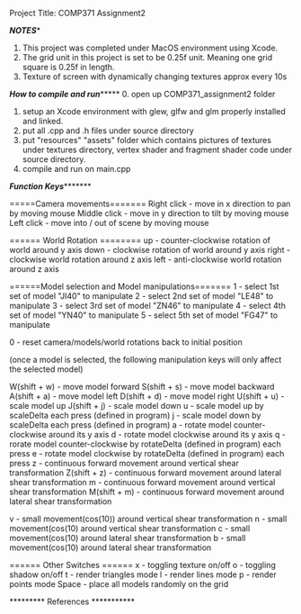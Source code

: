 Project Title: COMP371 Assignment2


***********NOTES************
1. This project was completed under MacOS environment using Xcode. 
2. The grid unit in this project is set to be 0.25f unit. Meaning one grid square is 0.25f in length. 
3. Texture of screen with dynamically changing textures approx every 10s


*********How to compile and run**************
0. open up COMP371_assignment2 folder
1. setup an Xcode environment with glew, glfw and glm properly installed and linked.
2. put all .cpp and .h files under source directory
3. put "resources" "assets" folder which contains pictures of textures under textures directory, vertex shader and fragment shader code under source directory.
4. compile and run on main.cpp


*********Function Keys****************

=====Camera movements=======
Right click - move in x direction to pan by moving mouse
Middle click - move in y direction to tilt by moving mouse
Left click - move into / out of scene by moving mouse

====== World Rotation ========
up - counter-clockwise rotation of world around y axis
down - clockwise rotation of world around y axis
right - clockwise world rotation around z axis
left - anti-clockwise world rotation around z axis


======Model selection and Model manipulations=======
1 - select 1st set of model "JI40" to manipulate
2 - select 2nd set of model "LE48" to manipulate
3 - select 3rd set of model "ZN46" to manipulate
4 - select 4th set of model "YN40" to manipulate
5 - select 5th set of model "FG47" to manipulate

0 - reset camera/models/world rotations back to initial position

(once a model is selected, the following manipulation keys will only affect the selected model)

W(shift + w) - move model forward
S(shift + s) - move model backward
A(shift + a) - move model left
D(shift + d) - move model right
U(shift + u) - scale model up
J(shift + j) - scale model down
u - scale model up by scaleDelta each press (defined in program)
j -  scale model down by scaleDelta each press (defined in program)
a - rotate model counter-clockwise around its y axis 
d - rotate model clockwise around its y axis
q - rorate model counter-clockwise by rotateDelta (defined in program) each press 
e -  rotate model clockwise by rotateDelta (defined in program) each press
z - continuous forward movement around vertical shear transformation
Z(shift + z) - continuous forward movement around lateral shear transformation
m - continuous forward movement around vertical shear transformation
M(shift + m) - continuous forward movement around lateral shear transformation


v - small movement(cos(10)) around vertical shear transformation
n - small movement(cos(10) around vertical shear transformation
c - small movement(cos(10) around lateral shear transformation
b - small movement(cos(10) around lateral shear transformation



====== Other Switches ======
x - toggling texture on/off
o - toggling shadow on/off
t - render triangles mode
l - render lines mode
p - render points mode
Space - place all models randomly on the grid 



********* References ***********




